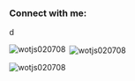 <h3 align="left">Connect with me:</h3>
<p align="left">
</p>
d
<p><img align="left" src="https://github-readme-stats.vercel.app/api/top-langs?username=wotjs020708&show_icons=true&locale=en&layout=compact" alt="wotjs020708" /></p>

<p>&nbsp;<img align="center" src="https://github-readme-stats.vercel.app/api?username=wotjs020708&show_icons=true&locale=en" alt="wotjs020708" /></p>

<p><img align="center" src="https://github-readme-streak-stats.herokuapp.com/?user=wotjs020708&" alt="wotjs020708" /></p>
